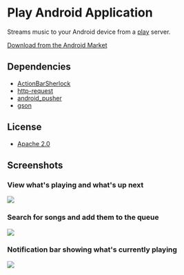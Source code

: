 # Play Android Application

Streams music to your Android device from a [play](https://github.com/play/play) server.

[Download from the Android Market](https://play.google.com/store/apps/details?id=com.github.play)

## Dependencies

* [ActionBarSherlock](https://github.com/JakeWharton/ActionBarSherlock)
* [http-request](https://github.com/kevinsawicki/http-request)
* [android_pusher](https://github.com/kevinsawicki/android_pusher)
* [gson](http://code.google.com/p/google-gson/)

## License

* [Apache 2.0](http://www.apache.org/licenses/LICENSE-2.0.html)

## Screenshots

### View what's playing and what's up next

![](http://img.skitch.com/20120429-rq3sgm8fbbbxwisep7rbsedj6h.png)

### Search for songs and add them to the queue

![](http://img.skitch.com/20120429-p11jeqaiym321m46cynjqt622y.png)

### Notification bar showing what's currently playing

![](http://img.skitch.com/20120429-gaxfmpua8bmjn69qhbabhsy9nb.png)
